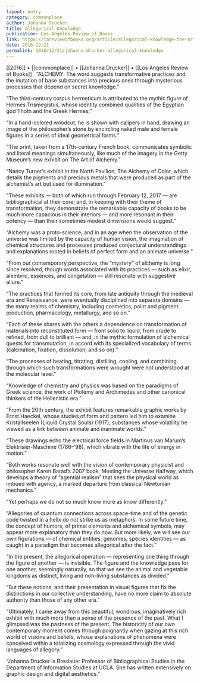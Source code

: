 ```yaml
---
layout: entry
category: commonplace
author: Johanna Drucker
title: Allegorical Knowledge
publication: Los Angeles Review of Books
link: https://lareviewofbooks.org/article/allegorical-knowledge-the-art-of-alchemy/
date: 2016-12-21
permalink: 2016/12/21/johanna-drucker-allegorical-knowledge
---
```


[[2016]] • [[commonplace]] • [[Johanna Drucker]] • [[Los Angeles Review of Books]]
 
“ALCHEMY. The word suggests transformative practices and the mutation of base substances into precious ones through mysterious processes that depend on secret knowledge.”

“The third-century corpus hermeticum is attributed to the mythic figure of Hermes Trismegistus, whose identity combined qualities of the Egyptian god Thoth and the Greek Hermes.”

“In a hand-colored woodcut, he is shown with calipers in hand, drawing an image of the philosopher’s stone by encircling naked male and female figures in a series of ideal geometrical forms.”

“The print, taken from a 17th-century French book, communicates symbolic and literal meanings simultaneously, like much of the imagery in the Getty Museum’s new exhibit on The Art of Alchemy.”

“Nancy Turner’s exhibit in the North Pavilion, The Alchemy of Color, which details the pigments and precious metals that were produced as part of the alchemist’s art but used for illumination.”

“These exhibits — both of which run through February 12, 2017 — are bibliographical at their core; and, in keeping with their theme of transformation, they demonstrate the remarkable capacity of books to be much more capacious in their interiors — and more resonant in their potency — than their sometimes modest dimensions would suggest.”

“Alchemy was a proto-science, and in an age when the observation of the universe was limited by the capacity of human vision, the imagination of chemical structures and processes produced conjectural understandings and explanations rooted in beliefs of perfect form and an animate universe.”

“From our contemporary perspective, the “mystery” of alchemy is long since resolved, though words associated with its practices — such as elixir, alembric, essences, and congelation — still resonate with suggestive allure.”

“The practices that formed its core, from late antiquity through the medieval era and Renaissance, were eventually disciplined into separate domains — the many realms of chemistry, including cosmetics, paint and pigment production, pharmacology, metallurgy, and so on.”

“Each of these shares with the others a dependence on transformation of materials into reconstituted form — from solid to liquid, from crude to refined, from dull to brilliant — and, in the mythic formulation of alchemical quests for transmutation, in accord with its specialized vocabulary of terms (calcination, fixation, dissolution, and so on).”

“The processes of heating, titrating, distilling, cooling, and combining through which such transformations were wrought were not understood at the molecular level.”

“Knowledge of chemistry and physics was based on the paradigms of Greek science, the work of Ptolemy and Archimedes and other canonical thinkers of the Hellenistic era.”

“From the 20th century, the exhibit features remarkable graphic works by Ernst Haeckel, whose studies of form and pattern led him to examine Kristallseelen (Liquid Crystal Souls) (1917), substances whose volatility he viewed as a link between animate and inanimate worlds.”

“These drawings echo the electrical force fields in Martinus van Marum’s Elektrisier-Maschine (1786–’98), which vibrate with the life of energy in motion.”

“Both works resonate well with the vision of contemporary physicist and philosopher Karen Barad’s 2007 book, Meeting the Universe Halfway, which develops a theory of “agential realism” that sees the physical world as imbued with agency, a marked departure from classical Newtonian mechanics.”

“Yet perhaps we do not so much know more as know differently.”

“Allegories of quantum connections across space-time and of the genetic code twisted in a helix do not strike us as metaphors. In some future time, the concept of humors, of primal elements and alchemical symbols, may appear more explanatory than they do now. But more likely, we will see our own figurations — of chemical entities, genomes, species identities — as caught in a paradigm that becomes allegorical after the fact.”

“In the present, the allegorical operation — representing one thing through the figure of another — is invisible. The figure and the knowledge pass for one another, seemingly naturally, so that we see the animal and vegetable kingdoms as distinct, living and non-living substances as divided.”

“But these notions, and their presentation in visual figures that fix the distinctions in our collective understanding, have no more claim to absolute authority than those of any other era.”

“Ultimately, I came away from this beautiful, wondrous, imaginatively rich exhibit with much more than a sense of the presence of the past. What I glimpsed was the pastness of the present. The historicity of our own contemporary moment comes through poignantly when gazing at this rich world of visions and beliefs, whose explanations of phenomena were conceived within a totalizing cosmology expressed through the vivid languages of allegory.”

“Johanna Drucker is Breslauer Professor of Bibliographical Studies in the Department of Information Studies at UCLA. She has written extensively on graphic design and digital aesthetics.”

